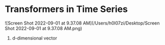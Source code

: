 # Transformers in Time Series



![Screen Shot 2022-09-01 at 9.37.08 AM](/Users/h0l07zi/Desktop/Screen Shot 2022-09-01 at 9.37.08 AM.png)

1. d-dimensional vector